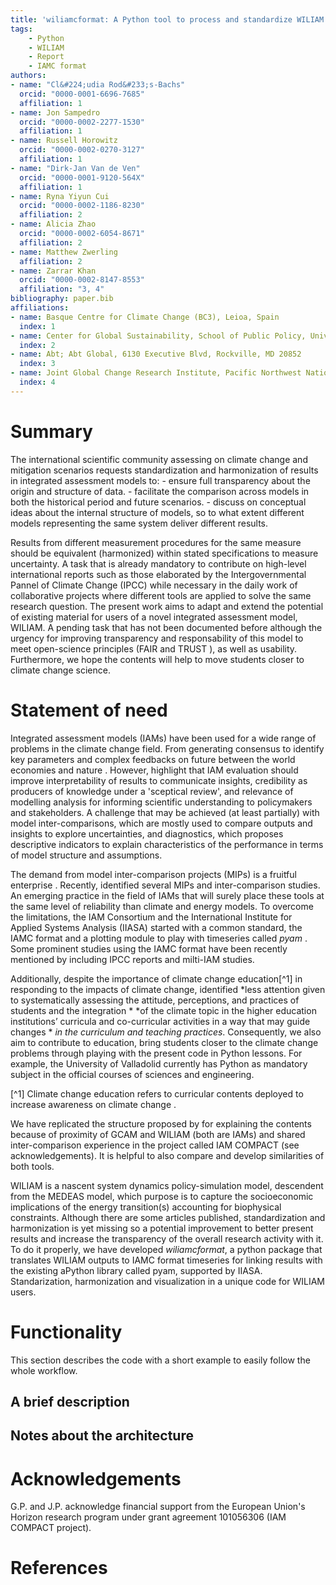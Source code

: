 ```yaml
---
title: 'wiliamcformat: A Python tool to process and standardize WILIAM outputs'
tags:
    - Python
	- WILIAM
	- Report
	- IAMC format
authors:
- name: "Cl&#224;udia Rod&#233;s-Bachs"
  orcid: "0000-0001-6696-7685"
  affiliation: 1
- name: Jon Sampedro
  orcid: "0000-0002-2277-1530"
  affiliation: 1
- name: Russell Horowitz
  orcid: "0000-0002-0270-3127"
  affiliation: 1
- name: "Dirk-Jan Van de Ven"
  orcid: "0000-0001-9120-564X"
  affiliation: 1
- name: Ryna Yiyun Cui
  orcid: "0000-0002-1186-8230"
  affiliation: 2
- name: Alicia Zhao
  orcid: "0000-0002-6054-8671"
  affiliation: 2
- name: Matthew Zwerling
  affiliation: 2
- name: Zarrar Khan
  orcid: "0000-0002-8147-8553"
  affiliation: "3, 4"
bibliography: paper.bib
affiliations:
- name: Basque Centre for Climate Change (BC3), Leioa, Spain
  index: 1
- name: Center for Global Sustainability, School of Public Policy, University of Maryland, College Park, MD, USA
  index: 2
- name: Abt; Abt Global, 6130 Executive Blvd, Rockville, MD 20852
  index: 3
- name: Joint Global Change Research Institute, Pacific Northwest National Laboratory, 5825 University Research Ct, College Park, MD 20740, USA
  index: 4
---
```


# Summary
The international scientific community assessing on climate change and mitigation scenarios requests standardization and 
harmonization of results in integrated assessment models to:
    - ensure full transparency about the origin and structure of data.
	- facilitate the comparison across models in both the historical period and future scenarios.
	- discuss on conceptual ideas about the internal structure of models, so to what extent different models representing 
	  the same system deliver different results. 

Results from different measurement procedures for the same measure should be equivalent (harmonized) within stated specifications 
to measure uncertainty. A task that is already mandatory to contribute on high-level international reports such as those elaborated 
by the Intergovernmental Pannel of Climate Change (IPCC) while necessary in the daily work of collaborative projects where different 
tools are applied to solve the same research question. The present work aims to adapt and extend the potential of existing material 
for users of a novel integrated assessment model, WILIAM. A pending task that has not been documented before although the urgency 
for improving transparency and responsability of this model to meet open-science principles (FAIR  and TRUST 
), as well as usability. Furthermore, we hope the contents will help to move students closer to climate change science.


# Statement of need
Integrated assessment models (IAMs) have been used for a wide range of problems in the climate change field. From generating 
consensus to identify key parameters and complex feedbacks on future between the world economies and nature . 
However,  highlight that IAM evaluation should improve interpretability of results to communicate insights, credibility 
as producers of knowledge under a 'sceptical review', and relevance of modelling analysis for informing scientific understanding 
to policymakers and stakeholders. A challenge that may be achieved (at least partially) with model inter-comparisons, which are 
mostly used to compare outputs and insights to explore uncertainties, and diagnostics, which proposes descriptive indicators 
to explain characteristics of the performance in terms of model structure and assumptions.

The demand from model inter-comparison projects (MIPs) is a fruitful enterprise . Recently, identified 
several MIPs and inter-comparison studies. An emerging practice in the field of IAMs that will surely place these tools at the same 
level of reliability than climate and energy models. To overcome the limitations, the IAM Consortium and the International Institute 
for Applied Systems Analysis (IIASA) started with a common standard, the IAMC format  and a plotting module to 
play with timeseries called *pyam* . Some prominent studies using the IAMC format have been recently mentioned by 
 including IPCC reports and milti-IAM studies.

Additionally, despite the importance of climate change education[^1] in responding to the impacts of climate change, 
identified *less attention given to systematically assessing the attitude, perceptions, and practices of students and the integration *
*of the climate topic in the higher education institutions’ curricula and co-curricular activities in a way that may guide changes *
*in the curriculum and teaching practices*. Consequently, we also aim to contribute to education, bring students closer to the climate 
change problems through playing with the present code in Python lessons. For example, the University of Valladolid currently has Python 
as mandatory subject in the official courses of sciences and engineering. 

[^1] Climate change education refers to curricular contents deployed to increase awareness on climate change .

We have replicated the structure proposed by for explaining the contents because of proximity of GCAM and WILIAM (both 
are IAMs) and shared inter-comparison experience in the project called IAM COMPACT (see acknowledgements). It is helpful to also 
compare and develop similarities of both tools.

WILIAM is a nascent system dynamics policy-simulation model, descendent from the MEDEAS model, which purpose is to 
capture the socioeconomic implications of the energy transition(s) accounting for biophysical constraints. Although there are some 
articles published, standardization and harmonization is yet missing so a potential improvement to better present results and increase 
the transparency of the overall research activity with it. To do it properly, we have developed *wiliamcformat*, a python package that 
translates WILIAM outputs to IAMC format timeseries for linking results with the existing aPython library called pyam, supported by 
IIASA. Standarization, harmonization and visualization in a unique code for WILIAM users.

# Functionality
This section describes the code with a short example to easily follow the whole workflow.

## A brief description

## Notes about the architecture

# Acknowledgements

G.P. and J.P. acknowledge financial support from the European Union's Horizon research program under grant agreement 101056306 (IAM COMPACT project).

# References